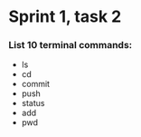 # Sprint 1, task 2

### List 10 terminal commands:
  * ls
  * cd
  * commit
  * push
  * status
  * add
  * pwd
